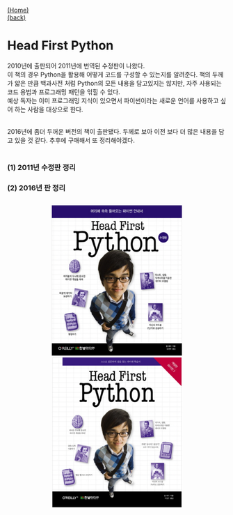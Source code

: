 [(Home)](https://github.com/DoranLyong/Python_study) <br/>
[(back)](https://github.com/DoranLyong/Python_study/tree/master/1_regular)

# Head First Python 
2010년에 출판되어 2011년에 번역된 수정판이 나왔다. <br/> 이 책의 경우 Python을 활용해 어떻게 코드를 구성할 수 있는지를 알려준다. 책의 두께가 얇은 만큼 백과사전 처럼 Python의 모든 내용을 담고있지는 않지만, 자주 사용되는 코드 용법과 프로그래밍 패턴을 읶힐 수 있다. <br/>
예상 독자는 이미 프로그래밍 지식이 있으면서 파이썬이라는 새로운 언어를 사용하고 싶어 하는 사람을 대상으로 한다. 

<br/>
2016년에 좀더 두꺼운 버전의 책이 출판됐다. 두께로 보아 이전 보다 더 많은 내용을 담고 있을 것 같다. 추후에 구매해서 또 정리해야겠다. <br/><br/>

### (1) 2011년 수정판 정리 
### (2) 2016년 판 정리  

##
<center><img src="1_cover.PNG" width=300><img src="2_cover.PNG" width=300></center>